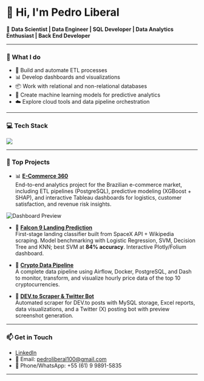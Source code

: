 # 👋 Hi, I'm Pedro Liberal

🎯 **Data Scientist | Data Engineer | SQL Developer | Data Analytics Enthusiast | Back End Developer**

---

### 💼 What I do
- 🔄 Build and automate ETL processes
- 📊 Develop dashboards and visualizations
- 📦 Work with relational and non-relational databases
- 🤖 Create machine learning models for predictive analytics
- ☁️ Explore cloud tools and data pipeline orchestration

---

### 💻 Tech Stack

<div align="left">
  <img src="https://skillicons.dev/icons?i=aws,azure,docker,eclipse,git,github,js,linux,linkedin,matlab,mysql,postgresql,pycharm,python,sklearn,tensorflow,vscode,windows" />
</div>

---

### 📂 Top Projects

- 📊 [**E-Commerce 360**](https://github.com/pedrinhenrik/ecommerce-360)  
  End-to-end analytics project for the Brazilian e-commerce market, including ETL pipelines (PostgreSQL), predictive modeling (XGBoost + SHAP), and interactive Tableau dashboards for logistics, customer satisfaction, and revenue risk insights.

![Dashboard Preview](https://github.com/pedrinhenrik/ecommerce-360/blob/main/docs/DashBoard_Preview.png)

- 🚀  [**Falcon 9 Landing Prediction**](https://github.com/pedrinhenrik/falcon9-landing-prediction)  
 First-stage landing classifier built from SpaceX API + Wikipedia scraping. Model benchmarking with Logistic Regression, SVM, Decision Tree and KNN; best SVM at **84% accuracy**. Interactive Plotly/Folium dashboard.

- 🧩 [**Crypto Data Pipeline**](https://github.com/pedrinhenrik/crypto-data-pipeline)  
  A complete data pipeline using Airflow, Docker, PostgreSQL, and Dash to monitor, transform, and visualize hourly price data of the top 10 cryptocurrencies.

- 📑 [**DEV.to Scraper & Twitter Bot**](https://github.com/pedrinhenrik/devto-scraper)  
  Automated scraper for DEV.to posts with MySQL storage, Excel reports, data visualizations, and a Twitter (X) posting bot with preview screenshot generation.


---

### 📫 Get in Touch

- [LinkedIn](https://www.linkedin.com/in/pedro-henrique-liberal/)  
- 📧 Email: pedroliberal100@gmail.com
- 📱 Phone/WhatsApp: +55 (61) 9 9891-5835
---
